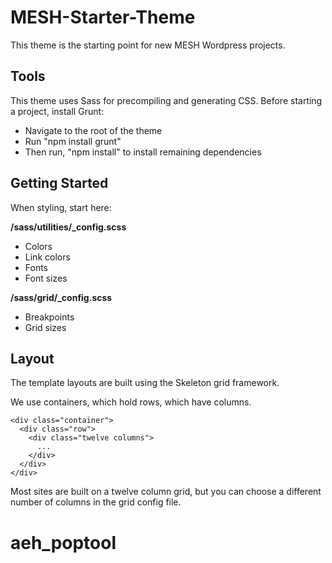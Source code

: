 # MESH-Starter-Theme

This theme is the starting point for new MESH Wordpress projects.

Tools
---------------

This theme uses Sass for precompiling and generating CSS. Before starting a project, install Grunt:

* Navigate to the root of the theme
* Run "npm install grunt"
* Then run, "npm install" to install remaining dependencies

Getting Started
---------------

When styling, start here:

**/sass/utilities/_config.scss**

* Colors
* Link colors
* Fonts
* Font sizes

**/sass/grid/_config.scss**

* Breakpoints
* Grid sizes

Layout
---------------

The template layouts are built using the Skeleton grid framework.

We use containers, which hold rows, which have columns.

    <div class="container">
      <div class="row">
        <div class="twelve columns">
          ...
        </div>
      </div>
    </div>

Most sites are built on a twelve column grid, but you can choose a different number of columns in the grid config file.
# aeh_poptool
